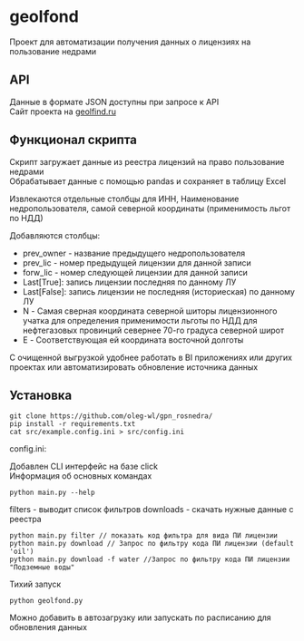 # geolfond
Проект для автоматизации получения данных о лицензиях на пользование недрами
## API
Данные в формате JSON доступны при запросе к API <br>
Сайт проекта на [geolfind.ru](https://www.geolfond.ru)



## Функционал скрипта
Скрипт загружает данные из реестра лицензий на право пользование недрами <br>
Обрабатывает данные с помощью pandas и сохраняет в таблицу Excel<br>

Извлекаются отдельные столбцы для ИНН, Наименование недропользователя, самой северной координаты (применимость льгот по НДД)

Добавляются столбцы: 
* prev_owner - название предыдущего недропользователя
* prev_lic - номер предыдущей лицензии для данной записи
* forw_lic - номер следующей лицензии для данной записи
* Last[True]: запись лицензии последняя по данному ЛУ
* Last[False]: запись лицензии не последняя (историеская) по данному ЛУ
* N - Самая сверная координата северной шиторы лицензионного учатка для определения применимости льготы по НДД для нефтегазовых провинций севернее 70-го градуса северной широт
* E - Соответствующая ей координата восточной долготы

С очищенной выгрузкой удобнее работать в BI приложениях или других проектах или автоматизировать обновление источника данных

## Установка
```
git clone https://github.com/oleg-wl/gpn_rosnedra/
pip install -r requirements.txt
cat src/example.config.ini > src/config.ini
```
config.ini:<br>


Добавлен CLI интерфейс на базе click <br>
Информация об основных командах
```
python main.py --help
```
filters - выводит список фильтров
downloads - скачать нужные данные с реестра

```
python main.py filter // показать код фильтра для вида ПИ лицензии
python main.py download // Запрос по фильтру кода ПИ лицензии (default 'oil')
python main.py download -f water //Запрос по фильтру кода ПИ лицензии "Подземные воды"
```

Тихий запуск
```
python geolfond.py
``` 
Можно добавить в автозагрузку или запускать по расписанию для обновления данных

